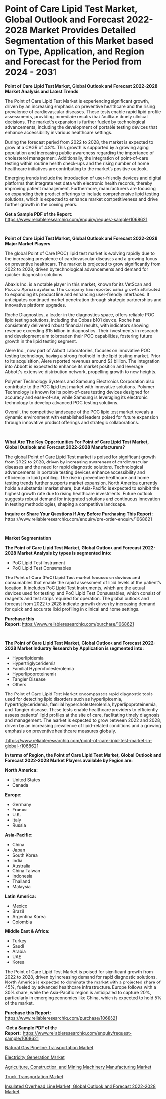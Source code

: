 <p><h1>Point of Care Lipid Test Market, Global Outlook and Forecast 2022-2028 Market Provides Detailed Segmentation of this Market based on Type, Application, and Region and Forecast for the Period from 2024 - 2031</h1></p><p><strong>Point of Care Lipid Test Market, Global Outlook and Forecast 2022-2028 Market Analysis and Latest Trends</strong></p>
<p><p>The Point of Care Lipid Test Market is experiencing significant growth, driven by an increasing emphasis on preventive healthcare and the rising prevalence of cardiovascular diseases. These tests enable rapid lipid profile assessments, providing immediate results that facilitate timely clinical decisions. The market's expansion is further fueled by technological advancements, including the development of portable testing devices that enhance accessibility in various healthcare settings.</p><p>During the forecast period from 2022 to 2028, the market is expected to grow at a CAGR of 4.8%. This growth is supported by a growing aging population and increasing public awareness regarding the importance of cholesterol management. Additionally, the integration of point-of-care testing within routine health check-ups and the rising number of home healthcare initiatives are contributing to the market's positive outlook.</p><p>Emerging trends include the introduction of user-friendly devices and digital platforms that integrate test data with electronic health records, thereby improving patient management. Furthermore, manufacturers are focusing on expanding their product offerings to include comprehensive lipid testing solutions, which is expected to enhance market competitiveness and drive further growth in the coming years.</p></p>
<p><strong>Get a Sample PDF of the Report:&nbsp;</strong> <a href="https://www.reliableresearchiq.com/enquiry/request-sample/1068621">https://www.reliableresearchiq.com/enquiry/request-sample/1068621</a></p>
<p>&nbsp;</p>
<p><strong>Point of Care Lipid Test Market, Global Outlook and Forecast 2022-2028 Major Market Players</strong></p>
<p><p>The global Point of Care (POC) lipid test market is evolving rapidly due to the increasing prevalence of cardiovascular diseases and a growing focus on preventive healthcare. The market is projected to grow significantly from 2022 to 2028, driven by technological advancements and demand for quicker diagnostic solutions.</p><p>Abaxis Inc. is a notable player in this market, known for its VetScan and Piccolo Xpress systems. The company has reported sales growth attributed to expanding its product line and enhancing user-friendly interfaces. It anticipates continued market penetration through strategic partnerships and innovative platform upgrades.</p><p>Roche Diagnostics, a leader in the diagnostics space, offers reliable POC lipid testing solutions, including the Cobas b101 device. Roche has consistently delivered robust financial results, with indicators showing revenue exceeding $15 billion in diagnostics. Their investments in research and development aim to broaden their POC capabilities, fostering future growth in the lipid testing segment.</p><p>Alere Inc., now part of Abbott Laboratories, focuses on innovative POC testing technology, having a strong foothold in the lipid testing market. Prior to its acquisition, Alere reported revenues around $2 billion. The integration into Abbott is expected to enhance its market position and leverage Abbott's extensive distribution network, propelling growth to new heights.</p><p>Polymer Technology Systems and Samsung Electronics Corporation also contribute to the POC lipid test market with innovative solutions. Polymer Technology is known for its point-of-care testing devices designed for accuracy and ease-of-use, while Samsung is leveraging its electronic technology to develop advanced POC testing solutions.</p><p>Overall, the competitive landscape of the POC lipid test market reveals a dynamic environment with established leaders poised for future expansion through innovative product offerings and strategic collaborations.</p></p>
<p>&nbsp;</p>
<p><strong>What Are The Key Opportunities For Point of Care Lipid Test Market, Global Outlook and Forecast 2022-2028 Manufacturers?</strong></p>
<p><p>The global Point of Care Lipid Test market is poised for significant growth from 2022 to 2028, driven by increasing awareness of cardiovascular diseases and the need for rapid diagnostic solutions. Technological advancements in portable testing devices enhance accessibility and efficiency in lipid profiling. The rise in preventive healthcare and home testing trends further supports market expansion. North America currently holds a substantial market share, but Asia-Pacific is expected to exhibit the highest growth rate due to rising healthcare investments. Future outlook suggests robust demand for integrated solutions and continuous innovation in testing methodologies, shaping a competitive landscape.</p></p>
<p><strong>Inquire or Share Your Questions If Any Before Purchasing This Report:</strong> <a href="https://www.reliableresearchiq.com/enquiry/pre-order-enquiry/1068621">https://www.reliableresearchiq.com/enquiry/pre-order-enquiry/1068621</a></p>
<p>&nbsp;</p>
<p><strong>Market Segmentation</strong></p>
<p><strong>The Point of Care Lipid Test Market, Global Outlook and Forecast 2022-2028 Market Analysis by types is segmented into:</strong></p>
<p><ul><li>PoC Lipid Test Instrument</li><li>PoC Lipid Test Consumables</li></ul></p>
<p><p>The Point of Care (PoC) Lipid Test market focuses on devices and consumables that enable the rapid assessment of lipid levels at the patient’s location. It includes PoC Lipid Test Instruments, which are the actual devices used for testing, and PoC Lipid Test Consumables, which consist of reagents and test strips required for operation. The global outlook and forecast from 2022 to 2028 indicate growth driven by increasing demand for quick and accurate lipid profiling in clinical and home settings.</p></p>
<p><strong>Purchase this Report:&nbsp;</strong><a href="https://www.reliableresearchiq.com/purchase/1068621">https://www.reliableresearchiq.com/purchase/1068621</a></p>
<p>&nbsp;</p>
<p><strong>The Point of Care Lipid Test Market, Global Outlook and Forecast 2022-2028 Market Industry Research by Application is segmented into:</strong></p>
<p><ul><li>Hyperlipidemia</li><li>Hypertriglyceridemia</li><li>Familial Hypercholesterolemia</li><li>Hyperlipoproteinemia</li><li>Tangier Disease</li><li>Others</li></ul></p>
<p><p>The Point of Care Lipid Test Market encompasses rapid diagnostic tools used for detecting lipid disorders such as hyperlipidemia, hypertriglyceridemia, familial hypercholesterolemia, hyperlipoproteinemia, and Tangier disease. These tests enable healthcare providers to efficiently assess patients' lipid profiles at the site of care, facilitating timely diagnosis and management. The market is expected to grow between 2022 and 2028, driven by an increasing prevalence of lipid-related conditions and a growing emphasis on preventive healthcare measures globally.</p></p>
<p><a href="https://www.reliableresearchiq.com/point-of-care-lipid-test-market-in-global-r1068621">&nbsp;https://www.reliableresearchiq.com/point-of-care-lipid-test-market-in-global-r1068621</a></p>
<p><strong>In terms of Region, the Point of Care Lipid Test Market, Global Outlook and Forecast 2022-2028 Market Players available by Region are:</strong></p>
<p>
    <p> <strong> North America: </strong>
        <ul>
            <li>United States</li>
            <li>Canada</li>
        </ul>
        </p> 
    <p> <strong> Europe: </strong>
        <ul>
            <li>Germany</li>
            <li>France</li>
            <li>U.K.</li>
            <li>Italy</li>
            <li>Russia</li>
        </ul>
        </p> 
    <p> <strong> Asia-Pacific: </strong>
        <ul>
            <li>China</li>
            <li>Japan</li>
            <li>South Korea</li>
            <li>India</li>
            <li>Australia</li>
            <li>China Taiwan</li>
            <li>Indonesia</li>
            <li>Thailand</li>
            <li>Malaysia</li>
        </ul>
        </p> 
    <p> <strong> Latin America: </strong>
        <ul>
            <li>Mexico</li>
            <li>Brazil</li>
            <li>Argentina Korea</li>
            <li>Colombia</li>
        </ul>
        </p> 
    <p> <strong> Middle East & Africa: </strong>
        <ul>
            <li>Turkey</li>
            <li>Saudi</li>
            <li>Arabia</li>
            <li>UAE</li>
            <li>Korea</li>
        </ul>
    </p>
    </p>
<p><p>The Point of Care Lipid Test Market is poised for significant growth from 2022 to 2028, driven by increasing demand for rapid diagnostic solutions. North America is expected to dominate the market with a projected share of 45%, fueled by advanced healthcare infrastructure. Europe follows with a 30% share, while the Asia-Pacific region is anticipated to capture 20%, particularly in emerging economies like China, which is expected to hold 5% of the market.</p></p>
<p><strong>Purchase this Report: </strong><a href="https://www.reliableresearchiq.com/purchase/1068621">https://www.reliableresearchiq.com/purchase/1068621</a></p>
<p>&nbsp;<strong>Get a Sample PDF of the Report:&nbsp;&nbsp;</strong><a href="https://www.reliableresearchiq.com/enquiry/request-sample/1068621">https://www.reliableresearchiq.com/enquiry/request-sample/1068621</a></p>
<p><strong></strong></p>
<p><p><a href="https://www.linkedin.com/pulse/natural-gas-pipeline-transportation-market-forecasts-nqcfe?trackingId=iT%2BOU3gzSLqUL9no0okUmQ%3D%3D">Natural Gas Pipeline Transportation Market</a></p><p><a href="https://www.linkedin.com/pulse/global-electricity-generation-market-analysis-key-trends-8wtoe?trackingId=1x%2Bh9CIWSPuk4rCTX%2FxRTw%3D%3D">Electricity Generation Market</a></p><p><a href="https://www.linkedin.com/pulse/global-agriculture-construction-mining-machinery-manufacturing-stmzf?trackingId=NA0b%2FNaIQJKtXFbEv52IZw%3D%3D">Agriculture, Construction, and Mining Machinery Manufacturing Market</a></p><p><a href="https://www.linkedin.com/pulse/truck-transportation-market-global-regional-analysis-aumsf?trackingId=Z7uozcsJScGSTkJDFVkhcg%3D%3D">Truck Transportation Market</a></p><p><a href="https://github.com/dlwlxxqs71/Market-Research-Report-List-1/blob/main/insulated-overhead-line-market-global-outlook-and-forecast-2022-2028-market.md">Insulated Overhead Line Market, Global Outlook and Forecast 2022-2028 Market</a></p></p>